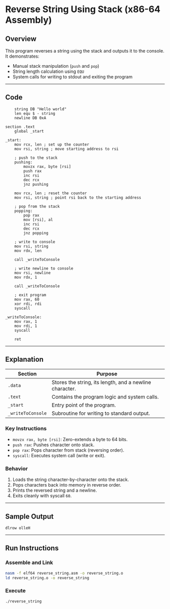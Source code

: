 # Reverse String Using Stack (x86-64 Assembly)

## Overview
This program reverses a string using the stack and outputs it to the console.  
It demonstrates:
- Manual stack manipulation (`push` and `pop`)
- String length calculation using `EQU`
- System calls for writing to stdout and exiting the program

---

## Code

```asmsection .data
    string DB "Hello world"
    len equ $ - string
    newline DB 0xA

section .text
    global _start

_start:
    mov rcx, len ; set up the counter
    mov rsi, string ; move starting address to rsi

    ; push to the stack
    pushing:
        movzx rax, byte [rsi]
        push rax
        inc rsi
        dec rcx
        jnz pushing

    mov rcx, len ; reset the counter
    mov rsi, string ; point rsi back to the starting address

    ; pop from the stack
    popping:
        pop rax
        mov [rsi], al
        inc rsi
        dec rcx
        jnz popping

    ; write to console
    mov rsi, string
    mov rdx, len

    call _writeToConsole

    ; write newline to console
    mov rsi, newline
    mov rdx, 1

    call _writeToConsole

    ; exit program
    mov rax, 60
    xor rdi, rdi
    syscall

_writeToConsole:
    mov rax, 1
    mov rdi, 1
    syscall

    ret
```

---

## Explanation

| Section | Purpose |
|----------|----------|
| `.data` | Stores the string, its length, and a newline character. |
| `.text` | Contains the program logic and system calls. |
| `_start` | Entry point of the program. |
| `_writeToConsole` | Subroutine for writing to standard output. |

### Key Instructions
- `movzx rax, byte [rsi]`: Zero-extends a byte to 64 bits.
- `push rax`: Pushes character onto stack.
- `pop rax`: Pops character from stack (reversing order).
- `syscall`: Executes system call (write or exit).

### Behavior
1. Loads the string character-by-character onto the stack.
2. Pops characters back into memory in reverse order.
3. Prints the reversed string and a newline.
4. Exits cleanly with syscall `60`.

---

## Sample Output

```
dlrow olleH
```

---

## Run Instructions

### Assemble and Link
```bash
nasm -f elf64 reverse_string.asm -o reverse_string.o
ld reverse_string.o -o reverse_string
```

### Execute
```bash
./reverse_string
```
